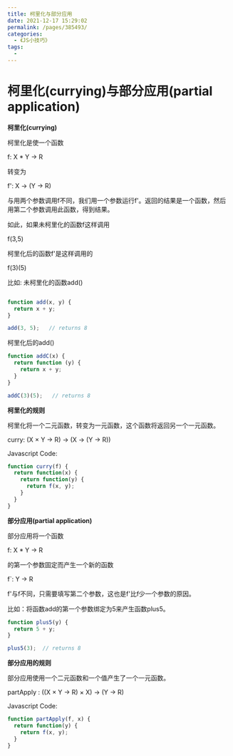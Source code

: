 ```yaml
---
title: 柯里化与部分应用
date: 2021-12-17 15:29:02
permalink: /pages/385493/
categories:
  - 《JS小技巧》
tags:
  - 
---
```



# 柯里化(currying)与部分应用(partial application)

**柯里化(currying)**

柯里化是使一个函数

f: X * Y -> R

转变为

f': X -> (Y -> R)

与用两个参数调用f不同，我们用一个参数运行f'。返回的结果是一个函数，然后用第二个参数调用此函数，得到结果。

如此，如果未柯里化的函数f这样调用

f(3,5)

柯里化后的函数f'是这样调用的

f(3)(5)

比如:
未柯里化的函数add()

```javascript

function add(x, y) {
  return x + y;
}

add(3, 5);   // returns 8
```

柯里化后的add()

```javascript
function addC(x) {
  return function (y) {
    return x + y;
  }
}

addC(3)(5);   // returns 8
```

**柯里化的规则** 

柯里化将一个二元函数，转变为一元函数，这个函数将返回另一个一元函数。

curry: (X × Y → R) → (X → (Y → R))

Javascript Code:

```javascript
function curry(f) {
  return function(x) {
    return function(y) {
      return f(x, y);
    }
  }
}
```

**部分应用(partial application)**

部分应用将一个函数

f: X * Y -> R

的第一个参数固定而产生一个新的函数

f`: Y -> R

f'与f不同，只需要填写第二个参数，这也是f'比f少一个参数的原因。

比如：将函数add的第一个参数绑定为5来产生函数plus5。

```javascript
function plus5(y) {
  return 5 + y;
}

plus5(3);  // returns 8
```

**部分应用的规则** 

部分应用使用一个二元函数和一个值产生了一个一元函数。

partApply : ((X × Y → R) × X) → (Y → R)

Javascript Code:

```javascript
function partApply(f, x) {
  return function(y) {
    return f(x, y);
  }
}
```
